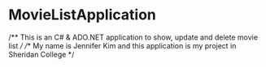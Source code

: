 # MovieListApplication
/** This is an C# & ADO.NET application to show, update and delete movie list */
/** My name is Jennifer Kim and this application is my project in Sheridan College */
